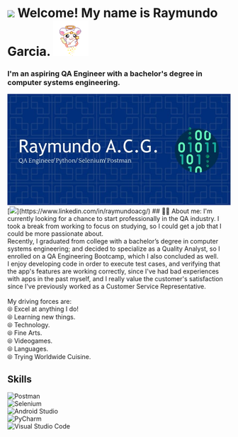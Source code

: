 # <img decoding="async" src="https://media.giphy.com/media/hvRJCLFzcasrR4ia7z/giphy.gif" width="30px"/> Welcome! My name is Raymundo Garcia. <img src="./pngwing.com.png" alt="cute_hamtaro" width="80px"/>
### I'm an aspiring QA Engineer with a bachelor's degree in computer systems engineering.
<div id="header" align="center">
  <img decoding="async" src="./header.jpg" width="800"/>
</div>
[<img src="https://img.shields.io/badge/LinkedIn-0077B5?style=for-the-badge&logo=linkedin&logoColor=white">](https://www.linkedin.com/in/raymundoacg/)
## 👨‍💻 About me:
I'm currently looking for a chance to start professionally in the QA industry. I took a break from working to focus on studying, so I could get a job that I could be more passionate about. </br>
Recently, I graduated from college with a bachelor’s degree in computer systems engineering; and decided to specialize as a Quality Analyst, so I enrolled on a QA Engineering Bootcamp, which I also concluded as well. </br>
I enjoy developing code in order to execute test cases, and verifying that the app's features are working correctly, since I've had bad experiences with apps in the past myself, and I really value the customer's satisfaction since I've previously worked as a Customer Service Representative.</br> </br>
My driving forces are: </br>
⦾ Excel at anything I do! </br>
⦾ Learning new things. </br>
⦾ Technology. </br>
⦾ Fine Arts. </br>
⦾ Videogames. </br>
⦾ Languages. </br>
⦾ Trying Worldwide Cuisine. </br>



## Skills
![Postman](https://img.shields.io/badge/Postman-FF6C37?style=for-the-badge&logo=Postman&logoColor=white)</br>
![Selenium](https://img.shields.io/badge/Selenium-43B02A?style=for-the-badge&logo=Selenium&logoColor=white)</br>
![Android Studio](https://img.shields.io/badge/Android_Studio-3DDC84?style=for-the-badge&logo=android-studio&logoColor=white)</br>
![PyCharm](https://img.shields.io/badge/PyCharm-000000.svg?&style=for-the-badge&logo=PyCharm&logoColor=white)</br>
![Visual Studio Code](https://img.shields.io/badge/Visual_Studio_Code-0078D4?style=for-the-badge&logo=visual%20studio%20code&logoColor=white)</br>

<!--
**RxyRxyHxylxy/RxyRxyHxylxy** is a ✨ _special_ ✨ repository because its `README.md` (this file) appears on your GitHub profile.

Here are some ideas to get you started:

- 🔭 I’m currently working on ...
- 🌱 I’m currently learning ...
- 👯 I’m looking to collaborate on ...
- 🤔 I’m looking for help with ...
- 💬 Ask me about ...
- 📫 How to reach me: ...
- 😄 Pronouns: ...
- ⚡ Fun fact: ...
-->

